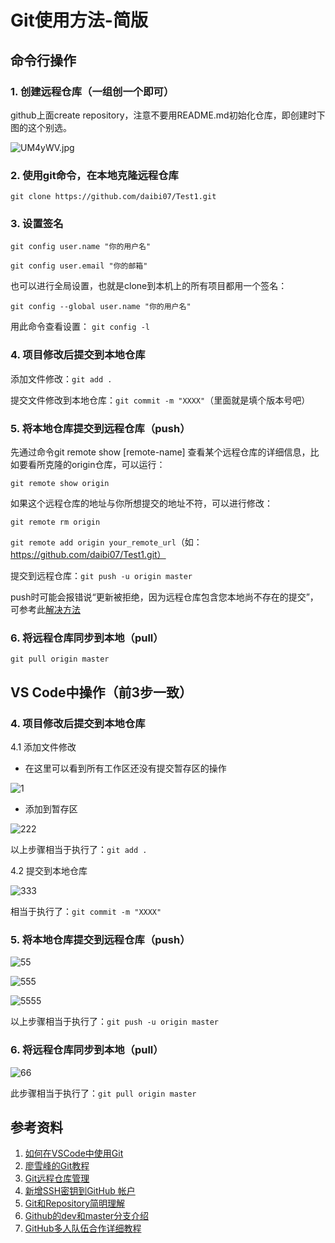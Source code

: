 # Git使用方法-简版

## 命令行操作

### 1. 创建远程仓库（一组创一个即可）
   
   github上面create repository，注意不要用README.md初始化仓库，即创建时下图的这个别选。
   
   ![UM4yWV.jpg](https://s1.ax1x.com/2020/07/11/UM4yWV.jpg)

### 2. 使用git命令，在本地克隆远程仓库
   
   `git clone https://github.com/daibi07/Test1.git`

### 3. 设置签名

   `git config user.name "你的用户名"`
   
   `git config user.email "你的邮箱"`
   
   也可以进行全局设置，也就是clone到本机上的所有项目都用一个签名：
   
   `git config --global user.name "你的用户名"`

   用此命令查看设置：
   `git config -l`

### 4. 项目修改后提交到本地仓库

   添加文件修改：`git add .`

   提交文件修改到本地仓库：`git commit -m "XXXX"`（里面就是填个版本号吧）
   
### 5. 将本地仓库提交到远程仓库（push）   
   
   先通过命令git remote show [remote-name] 查看某个远程仓库的详细信息，比如要看所克隆的origin仓库，可以运行：
   
   `git remote show origin`
   
   如果这个远程仓库的地址与你所想提交的地址不符，可以进行修改：
   
   `git remote rm origin`
   
   `git remote add origin your_remote_url`（如：https://github.com/daibi07/Test1.git）
   
   提交到远程仓库：`git push -u origin master`
   
   push时可能会报错说“更新被拒绝，因为远程仓库包含您本地尚不存在的提交”，可参考此[解决方法](https://blog.csdn.net/XiangJiaoJun_/article/details/83721557?utm_medium=distribute.pc_relevant_t0.none-task-blog-BlogCommendFromMachineLearnPai2-1.nonecase&depth_1-utm_source=distribute.pc_relevant_t0.none-task-blog-BlogCommendFromMachineLearnPai2-1.nonecase)
   
### 6. 将远程仓库同步到本地（pull）

   `git pull origin master`

## VS Code中操作（前3步一致）

### 4. 项目修改后提交到本地仓库

   4.1 添加文件修改
   
   * 在这里可以看到所有工作区还没有提交暂存区的操作
   
   ![1](https://img-blog.csdnimg.cn/20190410123702931.png)
   
   * 添加到暂存区
   
   ![222](https://img-blog.csdnimg.cn/2019041012400147.png)
   
   以上步骤相当于执行了：`git add .`
   
   4.2 提交到本地仓库
   
   ![333](https://img-blog.csdnimg.cn/20190410124526338.png)

   相当于执行了：`git commit -m "XXXX"`

### 5. 将本地仓库提交到远程仓库（push）

   ![55](https://img-blog.csdnimg.cn/20190410124824726.png)

   ![555](https://img-blog.csdnimg.cn/20190410125013939.png)

   ![5555](https://img-blog.csdnimg.cn/20190410125121390.png)
   
   以上步骤相当于执行了：`git push -u origin master`

### 6. 将远程仓库同步到本地（pull）

   ![66](https://img-blog.csdnimg.cn/20190410125818250.png)
   
   此步骤相当于执行了：`git pull origin master`
   
## 参考资料

1. [如何在VSCode中使用Git](https://blog.csdn.net/sacredness/article/details/89179435)
2. [廖雪峰的Git教程](https://www.liaoxuefeng.com/wiki/896043488029600/898732864121440)
3. [Git远程仓库管理](https://www.cnblogs.com/lazb/articles/5597878.html)
4. [新增SSH密钥到GitHub 帐户](https://docs.github.com/cn/github/authenticating-to-github/adding-a-new-ssh-key-to-your-github-account)
5. [Git和Repository简明理解](https://blog.csdn.net/o707191418/article/details/102828376?utm_medium=distribute.pc_relevant_t0.none-task-blog-BlogCommendFromMachineLearnPai2-1.nonecase&depth_1-utm_source=distribute.pc_relevant_t0.none-task-blog-BlogCommendFromMachineLearnPai2-1.nonecase)
6. [Github的dev和master分支介绍](https://www.cnblogs.com/hdulzt/articles/7208400.html)
7. [GitHub多人队伍合作详细教程](https://blog.csdn.net/sculpta/article/details/104448310)


